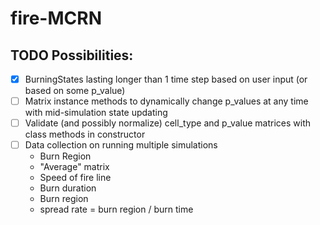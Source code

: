 # fire-MCRN

## TODO Possibilities:

- [X] BurningStates lasting longer than 1 time step based on user input (or based on some p_value)
- [ ] Matrix instance methods to dynamically change p_values at any time with mid-simulation state updating
- [ ] Validate (and possibly normalize) cell_type and p_value matrices with class methods in constructor
- [ ] Data collection on running multiple simulations
    - Burn Region
    - "Average" matrix
    - Speed of fire line
    - Burn duration
    - Burn region
    - spread rate = burn region / burn time